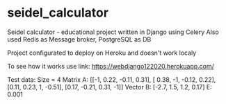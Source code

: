 # seidel_calculator

Seidel calculator - educational project written in Django using Celery
Also used Redis as Message broker, PostgreSQL as DB

Project configurated to deploy on Heroku and doesn't work localy

To see how it works use link: https://webdjango122020.herokuapp.com/

Test data:
Size = 4
Matrix A: [[-1, 0.22, -0.11, 0.31],
           [ 0.38, -1, -0.12, 0.22],
           [0.11, 0.23, 1, -0.51],
           [0.17, -0.21, 0.31, -1]]
Vector B: [-2.7, 1.5, 1.2, 0.17]
E: 0.001
